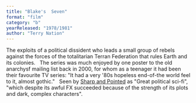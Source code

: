 ```yaml
---
title: "Blake's  Seven"
format: "film"
category: "b"
yearReleased: "1978/1981"
author: "Terry Nation"
---
```

The exploits of a political dissident who leads a small  group of rebels against the forces of the totalitarian Terran Federation that  rules Earth and its colonies.
 
The series was much enjoyed by one poster to the old  anarchysf mailing list back in 2000, for whom as a teenager it had been their  favourite TV series: "It had a very '80s hopeless end-of-the world feel to it,  almost gothic."
 
Seen by <a href="https://seesharppress.wordpress.com/2016/04/14/two-nearly-forgotten-great-70s-and-80s-sci-fi-tv-series-now-on-youtube/?blogsub=confirming#blog_subscription-2"> Sharp and Pointed</a> as "Great political sci-fi", "which despite its awful FX  succeeded because of the strength of its plots and dark, complex characters".
 
